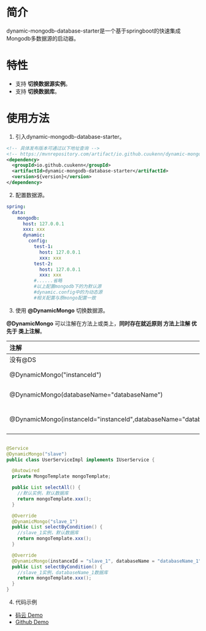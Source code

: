 # 简介

dynamic-mongodb-database-starter是一个基于springboot的快速集成Mongodb多数据源的启动器。

# 特性

- 支持 **切换数据源实例**。
- 支持 **切换数据库**。

# 使用方法

1. 引入dynamic-mongodb-database-starter。

```xml
<!-- 具体发布版本可通过以下地址查询 -->
<!-- https://mvnrepository.com/artifact/io.github.cuukenn/dynamic-mongodb-database-starter -->
<dependency>
  <groupId>io.github.cuukenn</groupId>
  <artifactId>dynamic-mongodb-database-starter</artifactId>
  <version>${version}</version>
</dependency>
```

2. 配置数据源。

```yaml
spring:
  data:
    mongodb:
      host: 127.0.0.1
      xxx: xxx
      dynamic:
        config:
          test-1:
            host: 127.0.0.1
            xxx: xxx
          test-2:
            host: 127.0.0.1
            xxx: xxx
          #......省略
          #以上配置mongodb下的为默认源
          #dynamic.config中的为动态源
          #相关配置与原mongo配置一致
```

3. 使用  **@DynamicMongo**  切换数据源。

**@DynamicMongo** 可以注解在方法上或类上，**同时存在就近原则 方法上注解 优先于 类上注解**。

| 注解                                                         | 结果                                     |
| :----------------------------------------------------------- | :--------------------------------------- |
| 没有@DS                                                      | 默认数据源                               |
| @DynamicMongo("instanceId")                                  | instanceId为指定库key                    |
| @DynamicMongo(databaseName="databaseName")                   | databaseName为库名                       |
| @DynamicMongo(instanceId="instanceId",databaseName="databaseName") | instanceId为指定库key,databaseName为库名 |

```java

@Service
@DynamicMongo("slave")
public class UserServiceImpl implements IUserService {

  @Autowired
  private MongoTemplate mongoTemplate;

  public List selectAll() {
    //默认实例，默认数据库
    return mongoTemplate.xxx();
  }

  @Override
  @DynamicMongo("slave_1")
  public List selectByCondition() {
    //slave_1实例，默认数据库
    return mongoTemplate.xxx();
  }

  @Override
  @DynamicMongo(instanceId = "slave_1", databaseName = "databaseName_1")
  public List selectByCondition() {
    //slave_1实例，databaseName_1数据库
    return mongoTemplate.xxx();
  }
}
```

4. 代码示例

- [码云 Demo](https://gitee.com/cuukenn/open-source-study/tree/master/sample/dynamic-mongodb-demo)
- [Github Demo](https://github.com/cuukenn/open-source-study/tree/master/sample/dynamic-mongodb-demo)